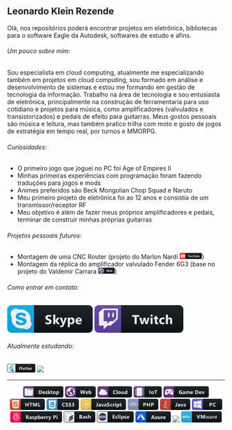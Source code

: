 <!--
**leonardokr/leonardokr** is a ✨ _special_ ✨ repository because its `README.md` (this file) appears on your GitHub profile.
### Olá 👋
Here are some ideas to get you started:
- 🔭 I’m currently working on ...
- 🌱 I’m currently learning ...
- 👯 I’m looking to collaborate on ...
- 🤔 I’m looking for help with ...
- 💬 Ask me about ...
- 📫 How to reach me: ...
- 😄 Pronouns: ...
- ⚡ Fun fact: ...
-->



  ## Leonardo Klein Rezende
  Olá, nos repositórios poderá encontrar projetos em eletrônica, bibliotecas para o software Eagle da Autodesk, softwares de estudo e afins.
  
  ###### Um pouco sobre mim:
  Sou especialista em cloud computing, atualmente me especializando também em projetos em cloud computing, sou formado em análise e desenvolvimento de sistemas e estou me formando em gestão de tecnologia da informação. Trabalho na área de tecnologia e sou entusiasta de eletrônica, principalmente na construção de ferramentaria para uso cotidiano e projetos para música, como amplificadores (valvulados e transistorizados) e pedais de efeito para guitarras.
  Meus gostos pessoais são música e leitura, mas também pratico trilha com moto e gosto de jogos de estratégia em tempo real, por turnos e MMORPG.
  
  ###### Curiosidades:
  - O primeiro jogo que joguei no PC foi Age of Empires II
  - Minhas primeiras experiências com programação foram fazendo traduções para jogos e mods
  - Animes preferidos são Beck Mongolian Chop Squad e Naruto
  - Meu primeiro projeto de eletrônica foi ao 12 anos e consistia de um transmissor/receptor RF
  - Meu objetivo é além de fazer meus próprios amplificadores e pedais, terminar de construir minhas próprias guitarras
 
  ###### Projetos pessoais futuros:
 - Montagem de uma CNC Router (projeto do Marlon Nardi <a href="https://www.youtube.com/channel/UCKvdIGj5KqFUKS8_yj6nIuA"><img height="14px" src="https://github.com/leonardokr/leonardokr/blob/master/resources/youtube.svg"></a>)
 - Montagem da réplica do amplificador valvulado Fender 6G3 (base no projeto do Valdemir Carrara <a href="http://www.dem.inpe.br/~val/"><img height="14px" src="https://github.com/leonardokr/leonardokr/blob/master/resources/web.svg"></a>)
 
 ###### Como entrar em contato:
  <p align="left">
  <a href="https://www.linkedin.com/in/leonardo-klein-rezende-0b707b165/"><imgsrc="https://github.com/leonardokr/leonardokr/blob/master/resources/linkedin.svg"></a>
  <a href="#"><img src="https://github.com/leonardokr/leonardokr/blob/master/resources/skype.svg"></a>
  <a href="#"><img src="https://github.com/leonardokr/leonardokr/blob/master/resources/twitch.svg"></a>

###### Atualmente estudando:
<p align="left">
  <img height="20px" href="#" src="https://github.com/leonardokr/leonardokr/blob/master/resources/flutter.svg">
  <img height="20px" href="#" src="https://github.com/leonardokr/leonardokr/blob/master/resources/c-sharp.svg">


<hr>
<p align="center">
  <img height="26px" href="#" src="https://github.com/leonardokr/leonardokr/blob/master/resources/desktop.svg">
  <img height="26px" href="#" src="https://github.com/leonardokr/leonardokr/blob/master/resources/web.svg">
  <img height="26px" href="#" src="https://github.com/leonardokr/leonardokr/blob/master/resources/cloud.svg">
  <img height="26px" href="#" src="https://github.com/leonardokr/leonardokr/blob/master/resources/iot.svg">
  <img height="26px" href="#" src="https://github.com/leonardokr/leonardokr/blob/master/resources/gamedev.svg">
  <img height="26px" href="#" src="https://github.com/leonardokr/leonardokr/blob/master/resources/html.svg">
  <img height="26px" href="#" src="https://github.com/leonardokr/leonardokr/blob/master/resources/css3.svg">
  <img height="26px" href="#" src="https://github.com/leonardokr/leonardokr/blob/master/resources/js.svg">
  <img height="26px" href="#" src="https://github.com/leonardokr/leonardokr/blob/master/resources/php.svg">
  <img height="26px" href="#" src="https://github.com/leonardokr/leonardokr/blob/master/resources/java.svg">
  <img height="26px" href="#" src="https://github.com/leonardokr/leonardokr/blob/master/resources/pc.svg">
  <img height="26px" href="#" src="https://github.com/leonardokr/leonardokr/blob/master/resources/raspberrypi.svg">
  <img height="26px" href="#" src="https://github.com/leonardokr/leonardokr/blob/master/resources/bash.svg">
  <img height="26px" href="#" src="https://github.com/leonardokr/leonardokr/blob/master/resources/eclipse.svg">
  <img height="26px" href="#" src="https://github.com/leonardokr/leonardokr/blob/master/resources/azure.svg">
  <img height="26px" href="#" src="https://github.com/leonardokr/leonardokr/blob/master/resources/google-cloud.svg">
  <img height="26px" href="#" src="https://github.com/leonardokr/leonardokr/blob/master/resources/vmware.svg">
</p>
